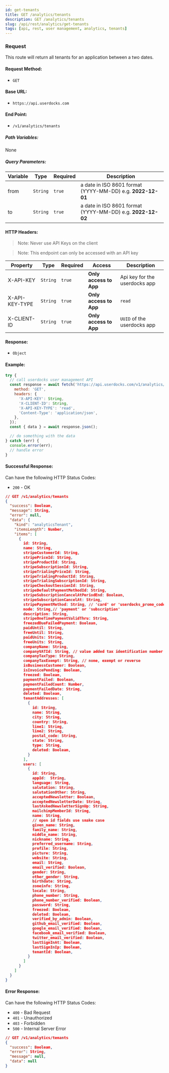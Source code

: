 ```yaml
---
id: get-tenants
title: GET /analytics/tenants
description: GET /analytics/tenants
slug: /api/rest/analytics/get-tenants
tags: [api, rest, user management, analytics, tenants]
---
```


### Request

This route will return all tenants for an application between a two dates.


#### Request Method:

- `GET`

#### Base URL:

- `https://api.userdocks.com`

#### End Point:

- `/v1/analytics/tenants`

##### Path Variables:

None

##### Query Parameters:

| Variable | Type | Required | Description |
|---|---|---|---|
| from | `String` | `true` | a date in ISO 8601 format (YYYY-MM-DD) e.g. **2022-12-01**
| to | `String` | `true` | a date in ISO 8601 format (YYYY-MM-DD) e.g. **2022-12-02**

#### HTTP Headers:

> Note: Never use API Keys on the client

> Note: This endpoint can only be accessed with an API key

| Property       | Type        | Required  | Access                 | Description                   |
| -------------- | ----------- | --------- | ---------------------- | ----------------------------- |
| X-API-KEY      | `String` | `true` | **Only access to App** | Api key for the userdocks app |
| X-API-KEY-TYPE | `String` | `true` | **Only access to App** | `read`                        |
| X-CLIENT-ID    | `String` | `true` | **Only access to App** | `UUID` of the userdocks app   |

#### Response:

- `Object`

#### Example:

```js
try {
  // call userdocks user management API
  const response = await fetch('https://api.userdocks.com/v1/analytics/tenants?from=2022-12-01&to=2022-12-02', {
    method: 'GET',
    headers: {
      'X-API-KEY': String,
      'X-CLIENT-ID': String,
      'X-API-KEY-TYPE': 'read',
      'Content-Type': 'application/json',
    },
  });
  const { data } = await response.json();

  // do something with the data
} catch (err) {
  console.error(err);
  // handle error
}
```

#### Successful Response:

Can have the following HTTP Status Codes:

- `200` - OK

```json
// GET /v1/analytics/tenants
{
  "success": Boolean,
  "message": String,
  "error": null,
  "data": {
    "kind": "analyticsTenant",
    "itemsLength": Number,
    "items": [
      {
        id: String,
        name: String,
        stripeCustomerId: String,
        stripePriceId: String,
        stripeProductId: String,
        stripeSubscriptionId: String,
        stripeTrialingPriceId: String,
        stripeTrialingProductId: String,
        stripeTrialingSubscriptionId: String,
        stripeCheckoutSessionId: String,
        stripeDefaultPaymentMethodId: String,
        stripeSubscriptionCancelAtPeriodEnd: Boolean,
        stripeSubscriptionCancelAt: String,
        stripePaymentMethod: String, // 'card' or 'userdocks_promo_code' or somthing with 'promo' specified by the user
        mode: String,// 'payment' or 'subscription'
        description: String,
        stripeOneTimePaymentValidThru: String,
        freezedDueFailedPayment: Boolean,
        paidUntil: String,
        freeUntil: String,
        paidUnits: String,
        freeUnits: String,
        companyName: String,
        companyVATId: String, // value added tax identification number
        companyTaxType: String,
        companyTaxExempt: String, // none, exempt or reverse
        isBusinessCustomer: Boolean,
        isInvoicePending: Boolean,
        freezed: Boolean,
        paymentFailed: Boolean,
        paymentFailedCount: Number,
        paymentFailedDate: String,
        deleted: Boolean,
        tenantAddresses: [
          {
            id: String,
            name: String,
            city: String,
            country: String,
            line1: String,
            line2: String,
            postal_code: String,
            state: String,
            type: String,
            deleted: Boolean,
          }
        ],
        users: [
          {
            id: String,
            appId:  String,
            language: String,
            salutation: String,
            salutationOther: String,
            acceptedNewsletter: Boolean,
            acceptedNewsletterDate: String,
            lastAskedNewsletterSignUp: String,
            mailchimpMemberId: String,
            name: String,
            // open id fields use snake case
            given_name: String,
            family_name: String,
            middle_name: String,
            nickname: String,
            preferred_username: String,
            profile: String,
            picture: String,
            website: String,
            email: String,
            email_verified: Boolean,
            gender: String,
            other_gender: String,
            birthdate: String,
            zoneinfo: String,
            locale: String,
            phone_number: String,
            phone_number_verified: Boolean,
            password: String,
            freezed: Boolean,
            deleted: Boolean,
            verified_by_admin: Boolean,
            github_email_verified: Boolean,
            google_email_verified: Boolean,
            facebook_email_verified: Boolean,
            twitter_email_verified: Boolean,
            lastSignInAt: Boolean,
            lastSignInIp: Boolean,
            tenantId: Boolean,
          }
        ]
      }
    ]
  }
}
```

#### Error Response:

Can have the following HTTP Status Codes:

- `400` - Bad Request
- `401` - Unauthorized
- `403` - Forbidden
- `500` - Internal Server Error

```json
// GET /v1/analytics/tenants
{
  "success": Boolean,
  "error": String,
  "message": null,
  "data": null
}
```
